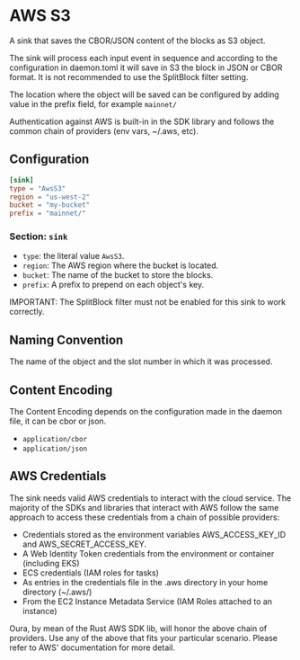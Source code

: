 # AWS S3

A sink that saves the CBOR/JSON content of the blocks as S3 object.

The sink will process each input event in sequence and according to the configuration in daemon.toml it will save in S3 the block in JSON or CBOR format. It is not recommended to use the SplitBlock filter setting.

The location where the object will be saved can be configured by adding value in the prefix field, for example `mainnet/`

Authentication against AWS is built-in in the SDK library and follows the common chain of providers (env vars, ~/.aws, etc).

## Configuration

```toml
[sink]
type = "AwsS3"
region = "us-west-2"
bucket = "my-bucket"
prefix = "mainnet/"
```

### Section: `sink`

- `type`: the literal value `AwsS3`.
- `region`: The AWS region where the bucket is located.
- `bucket`: The name of the bucket to store the blocks.
- `prefix`: A prefix to prepend on each object's key.

IMPORTANT: The SplitBlock filter must not be enabled for this sink to work correctly.

## Naming Convention

The name of the object and the slot number in which it was processed.

## Content Encoding

The Content Encoding depends on the configuration made in the daemon file, it can be cbor or json.

- `application/cbor`
- `application/json`

## AWS Credentials

The sink needs valid AWS credentials to interact with the cloud service. The majority of the SDKs and libraries that interact with AWS follow the same approach to access these credentials from a chain of possible providers:

- Credentials stored as the environment variables AWS_ACCESS_KEY_ID and AWS_SECRET_ACCESS_KEY.
- A Web Identity Token credentials from the environment or container (including EKS)
- ECS credentials (IAM roles for tasks)
- As entries in the credentials file in the .aws directory in your home directory (~/.aws/)
- From the EC2 Instance Metadata Service (IAM Roles attached to an instance)

Oura, by mean of the Rust AWS SDK lib, will honor the above chain of providers. Use any of the above that fits your particular scenario. Please refer to AWS' documentation for more detail.
